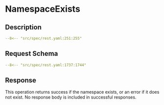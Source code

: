 # NamespaceExists

## Description

```yaml
--8<-- "src/spec/rest.yaml:251:255"
```

## Request Schema

```yaml
--8<-- "src/spec/rest.yaml:1737:1744"
```
## Response

This operation returns success if the namespace exists, 
or an error if it does not exist. No response body is included in successful responses.